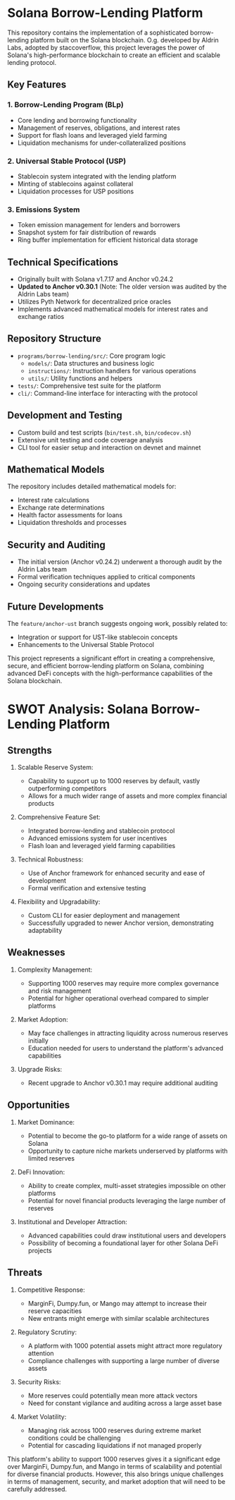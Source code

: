 # Solana Borrow-Lending Platform

This repository contains the implementation of a sophisticated borrow-lending platform built on the Solana blockchain. O.g. developed by Aldrin Labs, adopted by staccoverflow, this project leverages the power of Solana's high-performance blockchain to create an efficient and scalable lending protocol.

## Key Features

### 1. Borrow-Lending Program (BLp)
- Core lending and borrowing functionality
- Management of reserves, obligations, and interest rates
- Support for flash loans and leveraged yield farming
- Liquidation mechanisms for under-collateralized positions

### 2. Universal Stable Protocol (USP)
- Stablecoin system integrated with the lending platform
- Minting of stablecoins against collateral
- Liquidation processes for USP positions

### 3. Emissions System
- Token emission management for lenders and borrowers
- Snapshot system for fair distribution of rewards
- Ring buffer implementation for efficient historical data storage

## Technical Specifications

- Originally built with Solana v1.7.17 and Anchor v0.24.2
- **Updated to Anchor v0.30.1** (Note: The older version was audited by the Aldrin Labs team)
- Utilizes Pyth Network for decentralized price oracles
- Implements advanced mathematical models for interest rates and exchange ratios

## Repository Structure

- `programs/borrow-lending/src/`: Core program logic
  - `models/`: Data structures and business logic
  - `instructions/`: Instruction handlers for various operations
  - `utils/`: Utility functions and helpers
- `tests/`: Comprehensive test suite for the platform
- `cli/`: Command-line interface for interacting with the protocol

## Development and Testing

- Custom build and test scripts (`bin/test.sh`, `bin/codecov.sh`)
- Extensive unit testing and code coverage analysis
- CLI tool for easier setup and interaction on devnet and mainnet

## Mathematical Models

The repository includes detailed mathematical models for:
- Interest rate calculations
- Exchange rate determinations
- Health factor assessments for loans
- Liquidation thresholds and processes

## Security and Auditing

- The initial version (Anchor v0.24.2) underwent a thorough audit by the Aldrin Labs team
- Formal verification techniques applied to critical components
- Ongoing security considerations and updates

## Future Developments

The `feature/anchor-ust` branch suggests ongoing work, possibly related to:
- Integration or support for UST-like stablecoin concepts
- Enhancements to the Universal Stable Protocol

This project represents a significant effort in creating a comprehensive, secure, and efficient borrow-lending platform on Solana, combining advanced DeFi concepts with the high-performance capabilities of the Solana blockchain.
# SWOT Analysis: Solana Borrow-Lending Platform

## Strengths

1. Scalable Reserve System:
   - Capability to support up to 1000 reserves by default, vastly outperforming competitors
   - Allows for a much wider range of assets and more complex financial products

2. Comprehensive Feature Set:
   - Integrated borrow-lending and stablecoin protocol
   - Advanced emissions system for user incentives
   - Flash loan and leveraged yield farming capabilities

3. Technical Robustness:
   - Use of Anchor framework for enhanced security and ease of development
   - Formal verification and extensive testing

4. Flexibility and Upgradability:
   - Custom CLI for easier deployment and management
   - Successfully upgraded to newer Anchor version, demonstrating adaptability

## Weaknesses

1. Complexity Management:
   - Supporting 1000 reserves may require more complex governance and risk management
   - Potential for higher operational overhead compared to simpler platforms

2. Market Adoption:
   - May face challenges in attracting liquidity across numerous reserves initially
   - Education needed for users to understand the platform's advanced capabilities

3. Upgrade Risks:
   - Recent upgrade to Anchor v0.30.1 may require additional auditing

## Opportunities

1. Market Dominance:
   - Potential to become the go-to platform for a wide range of assets on Solana
   - Opportunity to capture niche markets underserved by platforms with limited reserves

2. DeFi Innovation:
   - Ability to create complex, multi-asset strategies impossible on other platforms
   - Potential for novel financial products leveraging the large number of reserves

3. Institutional and Developer Attraction:
   - Advanced capabilities could draw institutional users and developers
   - Possibility of becoming a foundational layer for other Solana DeFi projects

## Threats

1. Competitive Response:
   - MarginFi, Dumpy.fun, or Mango may attempt to increase their reserve capacities
   - New entrants might emerge with similar scalable architectures

2. Regulatory Scrutiny:
   - A platform with 1000 potential assets might attract more regulatory attention
   - Compliance challenges with supporting a large number of diverse assets

3. Security Risks:
   - More reserves could potentially mean more attack vectors
   - Need for constant vigilance and auditing across a large asset base

4. Market Volatility:
   - Managing risk across 1000 reserves during extreme market conditions could be challenging
   - Potential for cascading liquidations if not managed properly

This platform's ability to support 1000 reserves gives it a significant edge over MarginFi, Dumpy.fun, and Mango in terms of scalability and potential for diverse financial products. However, this also brings unique challenges in terms of management, security, and market adoption that will need to be carefully addressed.
